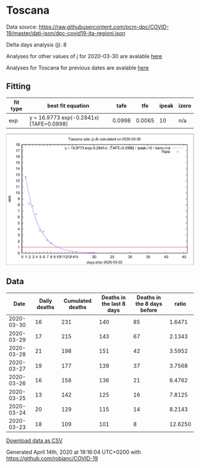 # Toscana

Data source: https://raw.githubusercontent.com/pcm-dpc/COVID-19/master/dati-json/dpc-covid19-ita-regioni.json

Delta days analysis (j): 8

Analyses for other values of j for 2020-03-30 are avalable [here](../2020-03-30/README.md)

Analyses for Toscana for previous dates are avalable [here](../README.md)

## Fitting 
|fit type|best fit equation|tafe|tfe|ipeak|izero|
|-------|-----|--------|------|---|---|
|exp|y = 16.9773 exp(-0.2841x)  [TAFE=0.0998]|0.0998|0.0065|10|n/a|

![Plot](COVID-19_toscana_j8_2020-03-30.png)

## Data
|Date|Daily deaths|Cumulated deaths|Deaths in the last 8 days|Deaths in the 8 days before|ratio|
|----|----------|-----------|-------|--------------------|-----|
|2020-03-30|16|231|140|85|1.6471|
|2020-03-29|17|215|143|67|2.1343|
|2020-03-28|21|198|151|42|3.5952|
|2020-03-27|19|177|139|37|3.7568|
|2020-03-26|16|158|136|21|6.4762|
|2020-03-25|13|142|125|16|7.8125|
|2020-03-24|20|129|115|14|8.2143|
|2020-03-23|18|109|101|8|12.6250|

[Download data as CSV](COVID-19_toscana_j8_2020-03-30.csv)

Generated April 14th, 2020 at 19:16:04 UTC+0200 with https://github.com/robianc/COVID-19
